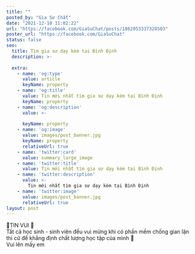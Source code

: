 ```yaml
---
title: ""
posted_by: "Gia Sư Chất"
date: "2021-12-10 11:02:22"
url: "https://facebook.com/GiaSuChat/posts/1862053337328503"
poster_url: "https://facebook.com/GiaSuChat"
status: false
seo:
  title: Tìm gia sư dạy kèm tại Bình Định
  description: >-
    
  extra:
    - name: 'og:type'
      value: article
      keyName: property
    - name: 'og:title'
      value: Tin mới nhất tìm gia sư dạy kèm tại Bình Định
      keyName: property
    - name: 'og:description'
      value: >-
        
      keyName: property
    - name: 'og:image'
      value: images/post_banner.jpg
      keyName: property
      relativeUrl: true
    - name: 'twitter:card'
      value: summary_large_image
    - name: 'twitter:title'
      value: Tin mới nhất tìm gia sư dạy kèm tại Bình Định
    - name: 'twitter:description'
      value: >-
        Tin mới nhất tìm gia sư dạy kèm tại Bình Định
    - name: 'twitter:image'
      value: images/post_banner.jpg
      relativeUrl: true
layout: post
---
```

🎉TIN VUI 🎉<br>Tất cả học sinh - sinh viên đều vui mừng khi có phần mềm chống gian lận thi cử để khẳng định chất lượng học tập của mình 💪<br>Vui lên mấy em
